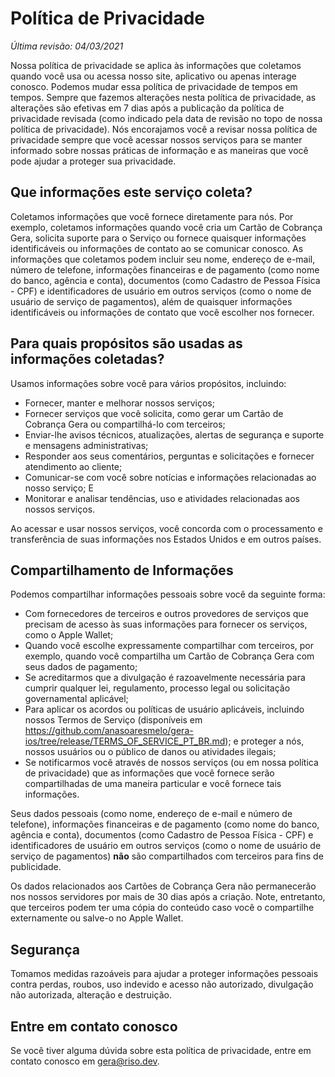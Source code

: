 # Política de Privacidade

*Última revisão: 04/03/2021*

Nossa política de privacidade se aplica às informações que coletamos quando você usa ou acessa nosso site, aplicativo ou apenas interage conosco. Podemos mudar essa política de privacidade de tempos em tempos. Sempre que fazemos alterações nesta política de privacidade, as alterações são efetivas em 7 dias após a publicação da política de privacidade revisada (como indicado pela data de revisão no topo de nossa política de privacidade). Nós encorajamos você a revisar nossa política de privacidade sempre que você acessar nossos serviços para se manter informado sobre nossas práticas de informação e as maneiras que você pode ajudar a proteger sua privacidade.

## Que informações este serviço coleta?

Coletamos informações que você fornece diretamente para nós. Por exemplo, coletamos informações quando você cria um Cartão de Cobrança Gera, solicita suporte para o Serviço ou fornece quaisquer informações identificáveis ou informações de contato ao se comunicar conosco. As informações que coletamos podem incluir seu nome, endereço de e-mail, número de telefone, informações financeiras e de pagamento (como nome do banco, agência e conta), documentos (como Cadastro de Pessoa Física - CPF) e identificadores de usuário em outros serviços (como o nome de usuário de serviço de pagamentos), além de quaisquer informações identificáveis ou informações de contato que você escolher nos fornecer.

## Para quais propósitos são usadas as informações coletadas?

Usamos informações sobre você para vários propósitos, incluindo:

- Fornecer, manter e melhorar nossos serviços;
- Fornecer serviços que você solicita, como gerar um Cartão de Cobrança Gera ou compartilhá-lo com terceiros;
- Enviar-lhe avisos técnicos, atualizações, alertas de segurança e suporte e mensagens administrativas;
- Responder aos seus comentários, perguntas e solicitações e fornecer atendimento ao cliente;
- Comunicar-se com você sobre notícias e informações relacionadas ao nosso serviço; E
- Monitorar e analisar tendências, uso e atividades relacionadas aos nossos serviços.

Ao acessar e usar nossos serviços, você concorda com o processamento e transferência de suas informações nos Estados Unidos e em outros países.

## Compartilhamento de Informações

Podemos compartilhar informações pessoais sobre você da seguinte forma:

- Com fornecedores de terceiros e outros provedores de serviços que precisam de acesso às suas informações para fornecer os serviços, como o Apple Wallet;
- Quando você escolhe expressamente compartilhar com terceiros, por exemplo, quando você compartilha um Cartão de Cobrança Gera com seus dados de pagamento;
- Se acreditarmos que a divulgação é razoavelmente necessária para cumprir qualquer lei, regulamento, processo legal ou solicitação governamental aplicável;
- Para aplicar os acordos ou políticas de usuário aplicáveis, incluindo nossos Termos de Serviço (disponíveis em https://github.com/anasoaresmelo/gera-ios/tree/release/TERMS_OF_SERVICE_PT_BR.md); e proteger a nós, nossos usuários ou o público de danos ou atividades ilegais;
- Se notificarmos você através de nossos serviços (ou em nossa política de privacidade) que as informações que você fornece serão compartilhadas de uma maneira particular e você fornece tais informações.

Seus dados pessoais (como nome, endereço de e-mail e número de telefone), informações financeiras e de pagamento (como nome do banco, agência e conta), documentos (como Cadastro de Pessoa Física - CPF) e identificadores de usuário em outros serviços (como o nome de usuário de serviço de pagamentos) **não** são compartilhados com terceiros para fins de publicidade.

Os dados relacionados aos Cartões de Cobrança Gera não permanecerão nos nossos servidores por mais de 30 dias após a criação. Note, entretanto, que terceiros podem ter uma cópia do conteúdo caso você o compartilhe externamente ou salve-o no Apple Wallet.

## Segurança

Tomamos medidas razoáveis para ajudar a proteger informações pessoais contra perdas, roubos, uso indevido e acesso não autorizado, divulgação não autorizada, alteração e destruição.

## Entre em contato conosco

Se você tiver alguma dúvida sobre esta política de privacidade, entre em contato conosco em gera@riso.dev.
